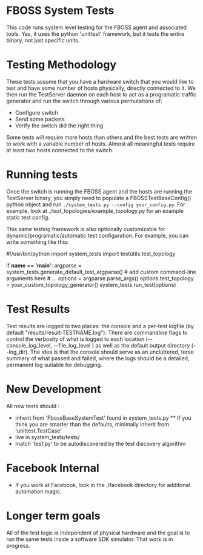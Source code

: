 # FBOSS System Tests

This code runs system level testing for the FBOSS agent and associated tools.
Yes, it uses the python 'unittest' framework, but it tests the entire binary, not
just specific units.

# Testing Methodology

These tests assume that you have a hardware switch that you would like to test
and have some number of hosts physically, directly connected to it.  We then
run the TestServer daemon on each host to act as a programatic traffic generator
and run the switch through various permutations of:

* Configure switch
* Send some packets
* Verify the switch did the right thing

Some tests will require more hosts than others and the best tests are written
to work with a variable number of hosts.  Almost all meaningful tests require
at least two hosts connected to the switch.

# Running tests

Once the switch is running the FBOSS agent and the hosts are running the TestServer
binary, you simply need to populate a FBOSSTestBaseConfig() python object and
run `./system_tests.py --config your_config.py`.  For example, look at 
./test_topologies/example_topology.py for an example static test config.

This same testing framework is also optionally customizable for
dynamic/programatic/automatic test configuration.  For example, you
can write something like this:

  #!/usr/bin/python
  import system_tests
  import testutils.test_topology

  if __name__ == '__main__':
     argparse = system_tests.generate_default_test_argparse()
     # add custom command-line arguments here
     # ...
     options = argparse.parse_args()
     options.test_topology = your_custom_topology_generator()
     system_tests.run_test(options)

# Test Results

Test results are logged to two places: the console and a per-test logfile
(by default "results/result-TESTNAME.log").  There are commandline
flags to control the verbosity of what is logged to each location
(--console_log_level, --file_log_level ) as well as the default output
directory (--log_dir).  The idea is that the console should serve as
an uncluttered, terse summary of what passed and failed, where the logs
should be a detailed, permanent log suitable for debugging.

# New Development

All new tests should :
* inherit from 'FbossBaseSystemTest' found in system_tests.py
  ** If you think you are smarter than the defaults, minimally inherit from 'unittest.TestCase'
* live in system_tests/tests/
* match '*test*.py' to be autodiscovered by the test discovery algorithm

# Facebook Internal
* If you work at Facebook, look in the ./facebook directory for additonal automation
magic.


# Longer term goals

All of the test logic is independent of physical hardware and the goal
is to run the same tests inside a software SDK simulator.  That work is in progress.
